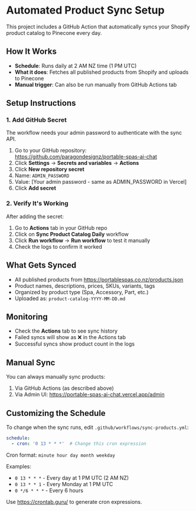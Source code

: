 # Automated Product Sync Setup

This project includes a GitHub Action that automatically syncs your Shopify product catalog to Pinecone every day.

## How It Works

- **Schedule**: Runs daily at 2 AM NZ time (1 PM UTC)
- **What it does**: Fetches all published products from Shopify and uploads to Pinecone
- **Manual trigger**: Can also be run manually from GitHub Actions tab

## Setup Instructions

### 1. Add GitHub Secret

The workflow needs your admin password to authenticate with the sync API.

1. Go to your GitHub repository: https://github.com/paragondesignz/portable-spas-ai-chat
2. Click **Settings** → **Secrets and variables** → **Actions**
3. Click **New repository secret**
4. Name: `ADMIN_PASSWORD`
5. Value: [Your admin password - same as ADMIN_PASSWORD in Vercel]
6. Click **Add secret**

### 2. Verify It's Working

After adding the secret:

1. Go to **Actions** tab in your GitHub repo
2. Click on **Sync Product Catalog Daily** workflow
3. Click **Run workflow** → **Run workflow** to test it manually
4. Check the logs to confirm it worked

## What Gets Synced

- All published products from https://portablespas.co.nz/products.json
- Product names, descriptions, prices, SKUs, variants, tags
- Organized by product type (Spa, Accessory, Part, etc.)
- Uploaded as: `product-catalog-YYYY-MM-DD.md`

## Monitoring

- Check the **Actions** tab to see sync history
- Failed syncs will show as ❌ in the Actions tab
- Successful syncs show product count in the logs

## Manual Sync

You can always manually sync products:
1. Via GitHub Actions (as described above)
2. Via Admin UI: https://portable-spas-ai-chat.vercel.app/admin

## Customizing the Schedule

To change when the sync runs, edit `.github/workflows/sync-products.yml`:

```yaml
schedule:
  - cron: '0 13 * * *'  # Change this cron expression
```

Cron format: `minute hour day month weekday`

Examples:
- `0 13 * * *` - Every day at 1 PM UTC (2 AM NZ)
- `0 13 * * 1` - Every Monday at 1 PM UTC
- `0 */6 * * *` - Every 6 hours

Use https://crontab.guru/ to generate cron expressions.
